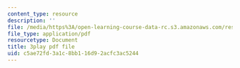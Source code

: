 ```yaml
---
content_type: resource
description: ''
file: /media/https%3A/open-learning-course-data-rc.s3.amazonaws.com/res-6-012-introduction-to-probability-spring-2018/c5ae72fd3a1c8bb116d92acfc3ac5244_NInNhFm046w.pdf
file_type: application/pdf
resourcetype: Document
title: 3play pdf file
uid: c5ae72fd-3a1c-8bb1-16d9-2acfc3ac5244
---
```

